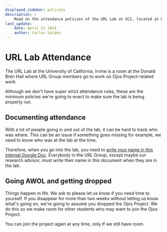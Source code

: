 ```yaml
---
displayed_sidebar: policies
description: >
    Read on the attendance policies of the URL Lab at UCI, located at DBH 5089.
last_update:
    date: April 21 2024
    author: Carlos Valdez
---
```

# URL Lab Attendance

The URL Lab at the University of California, Irvine is a room at the Donald Bren
Hall where URL Group members go to work on Ojos Project-related work.

Although we don't have super strict attendance rules, these are the minimum
policies we're going to enact to make sure the lab is being properly run.

## Documenting attendance

With a lot of people going in and out of the lab, it can be hard to track who
was where. This can be an issue if something goes missing for example, we need
to know who was at the lab at the time.

Therefore, when you go into the lab, you need to [write your name in this
internal Google Doc](https://docs.google.com/document/d/1aNoTci4Yo663LW_om2WUFohHg6SC70SI3AmMp9x4gc8/).
Everybody in the URL Group, except maybe our research advisor, must write their
name in this document when they are in the lab.

## Going AWOL and getting dropped

Things happen in life. We ask to please let us know if you need time to yourself.
If you disappear for more than two weeks without letting us know what's
going on, we're going to assume you dropped the Ojos Project. We do this so
we make room for other students who may want to join the Ojos Project.

You can join the project again at any time, only if we still have room.
